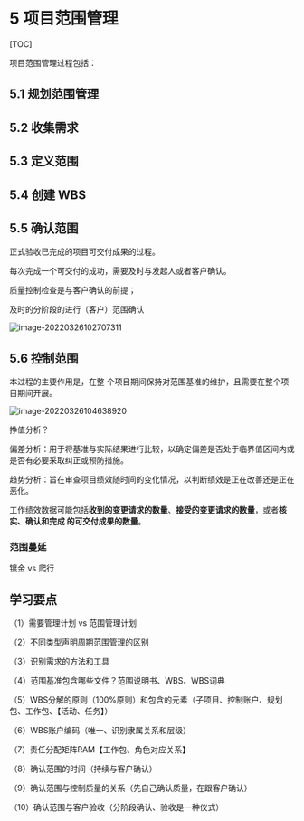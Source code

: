 # 5 项目范围管理



[TOC]

项目范围管理过程包括：

## 5.1 规划范围管理



## 5.2  收集需求



## 5.3 定义范围



## 5.4 创建 WBS







## 5.5 确认范围

正式验收已完成的项目可交付成果的过程。

每次完成一个可交付的成功，需要及时与发起人或者客户确认。

质量控制检查是与客户确认的前提；

及时的分阶段的进行（客户）范围确认

![image-20220326102707311](/Users/shihujiang/Documents/shihu.jiang/002考试/pmp/PMBOK/part1项目管理知识体系指南/img/image-20220326102707311.png)



## 5.6 控制范围

本过程的主要作用是，在整 个项目期间保持对范围基准的维护，且需要在整个项目期间开展。

![image-20220326104638920](/Users/shihujiang/Documents/shihu.jiang/002考试/pmp/PMBOK/part1项目管理知识体系指南/img/image-20220326104638920.png)





挣值分析？

偏差分析：用于将基准与实际结果进行比较，以确定偏差是否处于临界值区间内或是否有必要采取纠正或预防措施。

趋势分析：旨在审查项目绩效随时间的变化情况，以判断绩效是正在改善还是正在恶化。

工作绩效数据可能包括**收到的变更请求的数量**、**接受的变更请求的数量**，或者**核实、确认和完成 的可交付成果的数量**。



### 范围蔓延

镀金 vs 爬行

## 学习要点

（1）需要管理计划 vs 范围管理计划

（2）不同类型声明周期范围管理的区别

（3）识别需求的方法和工具

（4）范围基准包含哪些文件？范围说明书、WBS、WBS词典

（5）WBS分解的原则（100%原则）和包含的元素（子项目、控制账户、规划包、工作包、【活动、任务】）

（6）WBS账户编码（唯一、识别隶属关系和层级）

（7）责任分配矩阵RAM【工作包、角色对应关系】

（8）确认范围的时间（持续与客户确认）

（9）确认范围与控制质量的关系（先自己确认质量，在跟客户确认）

（10）确认范围与客户验收（分阶段确认、验收是一种仪式）





















